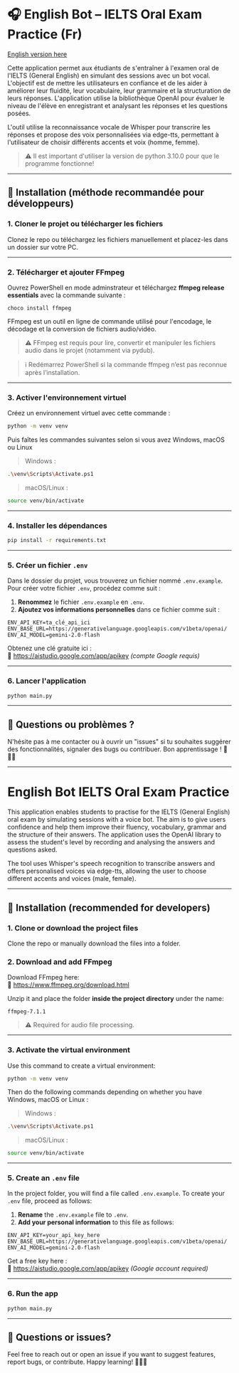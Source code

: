 # 🎧 English Bot – IELTS Oral Exam Practice (Fr)

[English version here](#english-bot-ielts-oral-exam-practice)

Cette application permet aux étudiants de s'entraîner à l'examen oral de l'IELTS (General English) en simulant des sessions avec un bot vocal. L'objectif est de mettre les utilisateurs en confiance et de les aider à améliorer leur fluidité, leur vocabulaire, leur grammaire et la structuration de leurs réponses. L'application utilise la bibliothèque OpenAI pour évaluer le niveau de l'élève en enregistrant et analysant les réponses et les questions posées.

L'outil utilise la reconnaissance vocale de Whisper pour transcrire les réponses et propose des voix personnalisées via edge-tts, permettant à l'utilisateur de choisir différents accents et voix (homme, femme).

> ⚠️ Il est important d'utiliser la version de python 3.10.0 pour que le programme fonctionne!

---

## 🔧 Installation (méthode recommandée pour développeurs)

### 1. Cloner le projet ou télécharger les fichiers

Clonez le repo ou téléchargez les fichiers manuellement et placez-les dans un dossier sur votre PC.

---

### 2. Télécharger et ajouter **FFmpeg**

Ouvrez PowerShell en mode adminstrateur et téléchargez **ffmpeg release essentials** avec la commande suivante :
```
choco install ffmpeg
```
FFmpeg est un outil en ligne de commande utilisé pour l'encodage, le décodage et la conversion de fichiers audio/vidéo.

> ⚠️ FFmpeg est requis pour lire, convertir et manipuler les fichiers audio dans le projet (notamment via pydub).

> ℹ️ Redémarrez PowerShell si la commande ffmpeg n’est pas reconnue après l’installation.

---

### 3. Activer l'environnement virtuel

Créez un environnement virtuel avec cette commande :

```bash
python -m venv venv
```
Puis faîtes les commandes suivantes selon si vous avez Windows, macOS  ou Linux

>Windows :
```bash
.\venv\Scripts\Activate.ps1
```

>macOS/Linux :
```bash
source venv/bin/activate
```

---

### 4. Installer les dépendances

```bash
pip install -r requirements.txt
```

---

### 5. Créer un fichier `.env`

Dans le dossier du projet, vous trouverez un fichier nommé `.env.example`. Pour créer votre fichier `.env`, procédez comme suit :

1. **Renommez** le fichier `.env.example` en `.env`.
2. **Ajoutez vos informations personnelles** dans ce fichier comme suit :

```env
ENV_API_KEY=ta_clé_api_ici
ENV_BASE_URL=https://generativelanguage.googleapis.com/v1beta/openai/
ENV_AI_MODEL=gemini-2.0-flash
```
Obtenez une clé gratuite ici :  
🔗 https://aistudio.google.com/app/apikey *(compte Google requis)*

---

### 6. Lancer l'application

```bash
python main.py
```
---
## 💬 Questions ou problèmes ?

N'hésite pas à me contacter ou à ouvrir un "issues" si tu souhaites suggérer des fonctionnalités, signaler des bugs ou contribuer. Bon apprentissage ! 🌟🇬🇧

---

# English Bot IELTS Oral Exam Practice

This application enables students to practise for the IELTS (General English) oral exam by simulating sessions with a voice bot. The aim is to give users confidence and help them improve their fluency, vocabulary, grammar and the structure of their answers. The application uses the OpenAI library to assess the student's level by recording and analysing the answers and questions asked.

The tool uses Whisper's speech recognition to transcribe answers and offers personalised voices via edge-tts, allowing the user to choose different accents and voices (male, female).

---

## 🔧 Installation (recommended for developers)

### 1. Clone or download the project files

Clone the repo or manually download the files into a folder.

### 2. Download and add **FFmpeg**

Download FFmpeg here:  
🔗 https://www.ffmpeg.org/download.html

Unzip it and place the folder **inside the project directory** under the name:

```
ffmpeg-7.1.1
```

> ⚠️ Required for audio file processing.

---


### 3. Activate the virtual environment

Use this command to create a virtual environment:

```bash
python -m venv venv
```

Then do the following commands depending on whether you have Windows, macOS or Linux :

>Windows :
```bash
.\venv\Scripts\Activate.ps1
```

>macOS/Linux :
```bash
source venv/bin/activate
```
---

### 5. Create an `.env` file

In the project folder, you will find a file called `.env.example`. To create your `.env` file, proceed as follows:

1. **Rename** the `.env.example` file to `.env`.
2. **Add your personal information** to this file as follows:

```env
ENV_API_KEY=your_api_key_here
ENV_BASE_URL=https://generativelanguage.googleapis.com/v1beta/openai/
ENV_AI_MODEL=gemini-2.0-flash
```
Get a free key here :  
🔗 https://aistudio.google.com/app/apikey *(Google account required)*

---

### 6. Run the app

```bash
python main.py
```
---

## 💬 Questions or issues?

Feel free to reach out or open an issue if you want to suggest features, report bugs, or contribute. Happy learning! 🌟🇬🇧
